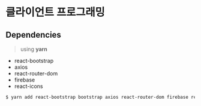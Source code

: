 # 클라이언트 프로그래밍

## Dependencies

> using **yarn**

- react-bootstrap
- axios
- react-router-dom
- firebase
- react-icons

```bash
$ yarn add react-bootstrap bootstrap axios react-router-dom firebase react-icons
```